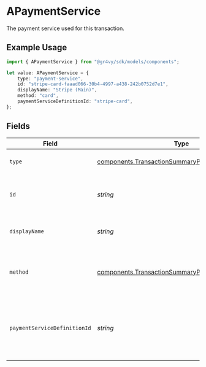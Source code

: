 # APaymentService

The payment service used for this transaction.

## Example Usage

```typescript
import { APaymentService } from "@gr4vy/sdk/models/components";

let value: APaymentService = {
    type: "payment-service",
    id: "stripe-card-faaad066-30b4-4997-a438-242b0752d7e1",
    displayName: "Stripe (Main)",
    method: "card",
    paymentServiceDefinitionId: "stripe-card",
};
```

## Fields

| Field                                                                                                                  | Type                                                                                                                   | Required                                                                                                               | Description                                                                                                            | Example                                                                                                                |
| ---------------------------------------------------------------------------------------------------------------------- | ---------------------------------------------------------------------------------------------------------------------- | ---------------------------------------------------------------------------------------------------------------------- | ---------------------------------------------------------------------------------------------------------------------- | ---------------------------------------------------------------------------------------------------------------------- |
| `type`                                                                                                                 | [components.TransactionSummaryPaymentServiceType](../../models/components/transactionsummarypaymentservicetype.md)     | :heavy_minus_sign:                                                                                                     | The type of this resource.                                                                                             | payment-service                                                                                                        |
| `id`                                                                                                                   | *string*                                                                                                               | :heavy_minus_sign:                                                                                                     | The ID of this payment service.                                                                                        | stripe-card-faaad066-30b4-4997-a438-242b0752d7e1                                                                       |
| `displayName`                                                                                                          | *string*                                                                                                               | :heavy_minus_sign:                                                                                                     | The custom name set for this service.                                                                                  | Stripe (Main)                                                                                                          |
| `method`                                                                                                               | [components.TransactionSummaryPaymentServiceMethod](../../models/components/transactionsummarypaymentservicemethod.md) | :heavy_minus_sign:                                                                                                     | The payment method that this services handles.                                                                         | card                                                                                                                   |
| `paymentServiceDefinitionId`                                                                                           | *string*                                                                                                               | :heavy_minus_sign:                                                                                                     | The ID of the payment service definition used to create this service.<br/>                                             | stripe-card                                                                                                            |